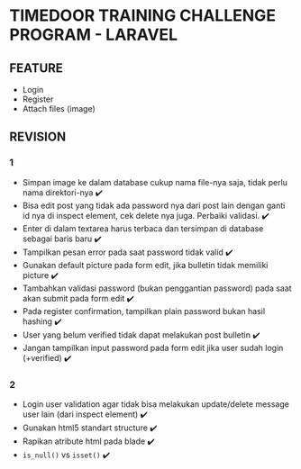 # TIMEDOOR TRAINING CHALLENGE PROGRAM - LARAVEL

## FEATURE

- Login
- Register
- Attach files (image)

## REVISION

### 1

- Simpan image ke dalam database cukup nama file-nya saja, tidak perlu nama direktori-nya :heavy_check_mark:
- Bisa edit post yang tidak ada password nya dari post lain dengan ganti id nya di inspect element, cek delete nya juga. Perbaiki validasi. :heavy_check_mark:
- Enter di dalam textarea harus terbaca dan tersimpan di database sebagai baris baru :heavy_check_mark:
- Tampilkan pesan error pada saat password tidak valid :heavy_check_mark:
- Gunakan default picture pada form edit, jika bulletin tidak memiliki picture :heavy_check_mark:
- Tambahkan validasi password (bukan penggantian password) pada saat akan submit pada form edit :heavy_check_mark:
- Pada register confirmation, tampilkan plain password bukan hasil hashing :heavy_check_mark:
- User yang belum verified tidak dapat melakukan post bulletin :heavy_check_mark:
- Jangan tampilkan input password pada form edit jika user sudah login (+verified) :heavy_check_mark:

### 2

- Login user validation agar tidak bisa melakukan update/delete message user lain (dari inspect element) :heavy_check_mark:
- Gunakan html5 standart structure :heavy_check_mark:
- Rapikan atribute html pada blade :heavy_check_mark:
- `is_null()` vs `isset()` :heavy_check_mark:
